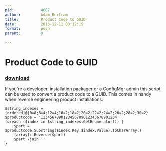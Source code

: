 ```yaml
---
pid:            4687
author:         Adam Bertram
title:          Product Code to GUID
date:           2013-12-11 03:12:15
format:         posh
parent:         0

---
```


# Product Code to GUID

### [download](Scripts\4687.ps1)

If you're a developer, installation packager or a ConfigMgr admin this script can be used to convert a product code to a GUID.  This comes in handy when reverse engineering product installations.

```posh
$string_indexes = [ordered]@{0=8;8=4;12=4;16=2;18=2;20=2;22=2;24=2;26=2;28=2;30=2}
$productcode = '1234567890123456789012345678901234'
foreach ($index in $string_indexes.GetEnumerator()) {
    $part = $productcode.Substring($index.Key,$index.Value).ToCharArray()
    [array]::Reverse($part)
    $part -join ''
}
```

